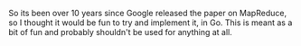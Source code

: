 
So its been over 10 years since Google released the paper on MapReduce, so I thought it would be fun to try and implement it, in Go. This is meant as a bit of fun and probably shouldn't be used for anything at all.
